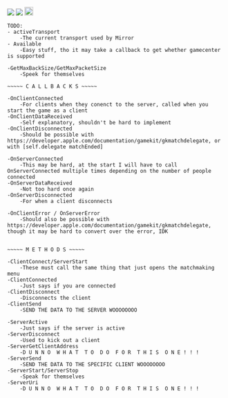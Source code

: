 [<img src="https://img.shields.io/discord/672474661388288021" /></a>](https://discord.gg/6hswr9j)
[<img src="https://img.shields.io/twitter/follow/SqSweetsGames?style=social" /></a>](https://twitter.com/SqSweetsGames)
[<img src="https://forthebadge.com/images/badges/gluten-free.svg" height=20/></a>](https://forthebadge.com)

    TODO:
    - activeTransport
        -The current transport used by Mirror
    - Available
        -Easy stuff, tho it may take a callback to get whether gamecenter is supported

    -GetMaxBackSize/GetMaxPacketSize
        -Speek for themselves

    ~~~~~ C A L L B A C K S ~~~~~

    -OnClientConnected
        -For clients when they conenct to the server, called when you start the game as a client
    -OnClientDataReceived
        -Self explanatory, shouldn't be hard to implement
    -OnClientDisconnected
        -Should be possible with https://developer.apple.com/documentation/gamekit/gkmatchdelegate, or with [self.delegate matchEnded]
    
    -OnServerConnected
        -This may be hard, at the start I will have to call OnServerConnected multiple times depending on the number of people connected
    -OnServerDataReceived
        -Not too hard once again
    -OnServerDisconnected
        -For when a client disconnects

    -OnClientError / OnServerError
        -Should also be possible with https://developer.apple.com/documentation/gamekit/gkmatchdelegate, though it may be hard to convert over the error, IDK

        
    ~~~~~ M E T H O D S ~~~~~

    -ClientConnect/ServerStart
        -These must call the same thing that just opens the matchmaking menu
    -ClientConnected
        -Just says if you are connected
    -ClientDisconnect
        -Disconnects the client
    -ClientSend
        -SEND THE DATA TO THE SERVER WOOOOOOOO
    
    -ServerActive
        -Just says if the server is active
    -ServerDisconnect
        -Used to kick out a client
    -ServerGetClientAddress
        -D U N N O  W H A T  T O  D O  F O R  T H I S  O N E ! ! ! 
    -ServerSend
        -SEND THE DATA TO THE SPECIFIC CLIENT WOOOOOOOO
    -ServerStart/ServerStop
        -Speak for themselves
    -ServerUri
        -D U N N O  W H A T  T O  D O  F O R  T H I S  O N E ! ! ! 
